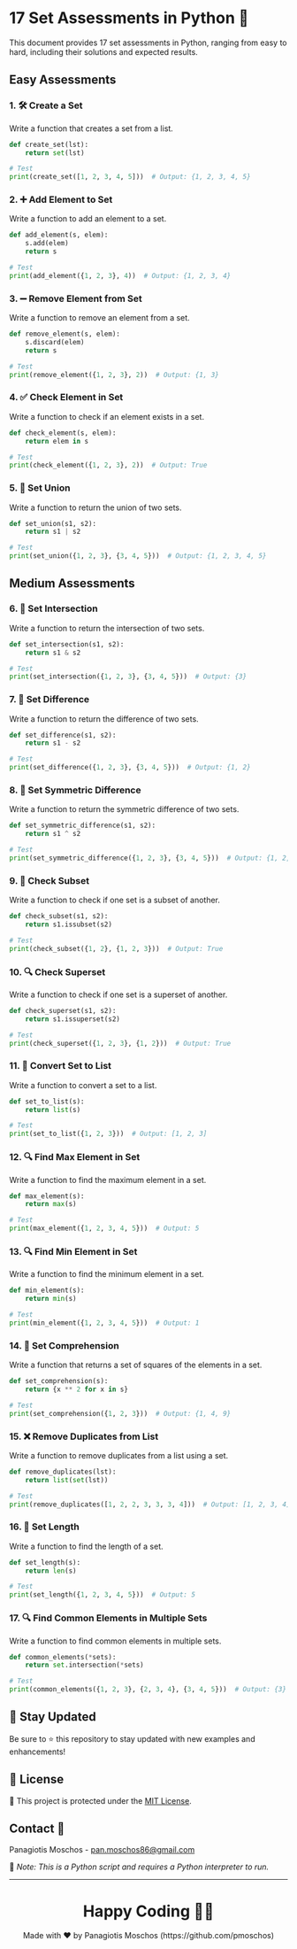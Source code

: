 
# 17 Set Assessments in Python 🐍

This document provides 17 set assessments in Python, ranging from easy to hard, including their solutions and expected results.

## Easy Assessments

### 1. 🛠️ Create a Set
Write a function that creates a set from a list.

```python
def create_set(lst):
    return set(lst)

# Test
print(create_set([1, 2, 3, 4, 5]))  # Output: {1, 2, 3, 4, 5}
```

### 2. ➕ Add Element to Set
Write a function to add an element to a set.

```python
def add_element(s, elem):
    s.add(elem)
    return s

# Test
print(add_element({1, 2, 3}, 4))  # Output: {1, 2, 3, 4}
```

### 3. ➖ Remove Element from Set
Write a function to remove an element from a set.

```python
def remove_element(s, elem):
    s.discard(elem)
    return s

# Test
print(remove_element({1, 2, 3}, 2))  # Output: {1, 3}
```

### 4. ✅ Check Element in Set
Write a function to check if an element exists in a set.

```python
def check_element(s, elem):
    return elem in s

# Test
print(check_element({1, 2, 3}, 2))  # Output: True
```

### 5. 🔄 Set Union
Write a function to return the union of two sets.

```python
def set_union(s1, s2):
    return s1 | s2

# Test
print(set_union({1, 2, 3}, {3, 4, 5}))  # Output: {1, 2, 3, 4, 5}
```

## Medium Assessments

### 6. 🔄 Set Intersection
Write a function to return the intersection of two sets.

```python
def set_intersection(s1, s2):
    return s1 & s2

# Test
print(set_intersection({1, 2, 3}, {3, 4, 5}))  # Output: {3}
```

### 7. 🔄 Set Difference
Write a function to return the difference of two sets.

```python
def set_difference(s1, s2):
    return s1 - s2

# Test
print(set_difference({1, 2, 3}, {3, 4, 5}))  # Output: {1, 2}
```

### 8. 🔄 Set Symmetric Difference
Write a function to return the symmetric difference of two sets.

```python
def set_symmetric_difference(s1, s2):
    return s1 ^ s2

# Test
print(set_symmetric_difference({1, 2, 3}, {3, 4, 5}))  # Output: {1, 2, 4, 5}
```

### 9. 📑 Check Subset
Write a function to check if one set is a subset of another.

```python
def check_subset(s1, s2):
    return s1.issubset(s2)

# Test
print(check_subset({1, 2}, {1, 2, 3}))  # Output: True
```

### 10. 🔍 Check Superset
Write a function to check if one set is a superset of another.

```python
def check_superset(s1, s2):
    return s1.issuperset(s2)

# Test
print(check_superset({1, 2, 3}, {1, 2}))  # Output: True
```

### 11. 🔄 Convert Set to List
Write a function to convert a set to a list.

```python
def set_to_list(s):
    return list(s)

# Test
print(set_to_list({1, 2, 3}))  # Output: [1, 2, 3]
```

### 12. 🔍 Find Max Element in Set
Write a function to find the maximum element in a set.

```python
def max_element(s):
    return max(s)

# Test
print(max_element({1, 2, 3, 4, 5}))  # Output: 5
```

### 13. 🔍 Find Min Element in Set
Write a function to find the minimum element in a set.

```python
def min_element(s):
    return min(s)

# Test
print(min_element({1, 2, 3, 4, 5}))  # Output: 1
```

### 14. 🔄 Set Comprehension
Write a function that returns a set of squares of the elements in a set.

```python
def set_comprehension(s):
    return {x ** 2 for x in s}

# Test
print(set_comprehension({1, 2, 3}))  # Output: {1, 4, 9}
```

### 15. ❌ Remove Duplicates from List
Write a function to remove duplicates from a list using a set.

```python
def remove_duplicates(lst):
    return list(set(lst))

# Test
print(remove_duplicates([1, 2, 2, 3, 3, 3, 4]))  # Output: [1, 2, 3, 4]
```

### 16. 📏 Set Length
Write a function to find the length of a set.

```python
def set_length(s):
    return len(s)

# Test
print(set_length({1, 2, 3, 4, 5}))  # Output: 5
```

### 17. 🔍 Find Common Elements in Multiple Sets
Write a function to find common elements in multiple sets.

```python
def common_elements(*sets):
    return set.intersection(*sets)

# Test
print(common_elements({1, 2, 3}, {2, 3, 4}, {3, 4, 5}))  # Output: {3}
```

## 📢 Stay Updated

Be sure to ⭐ this repository to stay updated with new examples and enhancements!

## 📄 License
🔐 This project is protected under the [MIT License](https://mit-license.org/).

## Contact 📧
Panagiotis Moschos - pan.moschos86@gmail.com

🔗 *Note: This is a Python script and requires a Python interpreter to run.*

---

<h1 align=center>Happy Coding 👨‍💻 </h1>

<p align="center">
  Made with ❤️ by Panagiotis Moschos (https://github.com/pmoschos)
</p>
